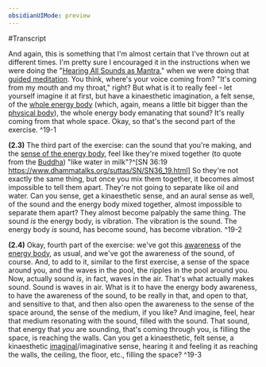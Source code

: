 ```yaml
---
obsidianUIMode: preview
---
```

#Transcript

And again, this is something that I'm almost certain that I've thrown out at different times. I'm pretty sure I encouraged it in the instructions when we were doing the "<a data-href="Hearing All Sounds as Mantra" href="https://publish.obsidian.md/rob-burbea/Hearing+All+Sounds+as+Mantra" class="internal-link" target="_blank" rel="noopener">Hearing All Sounds as Mantra</a>," when we were doing that <a data-href="Meditation" href="https://publish.obsidian.md/rob-burbea/Meditation" class="internal-link" target="_blank" rel="noopener">guided meditation</a>. You think, where's your voice coming from? "It's coming from my mouth and my throat," right? But what is it to really feel - let yourself imagine it at first, but have a kinaesthetic imagination, a felt sense, of the <a data-href="Energy Body" href="https://publish.obsidian.md/rob-burbea/Energy+Body" class="internal-link" target="_blank" rel="noopener">whole energy body</a> (which, again, means a little bit bigger than the <a data-href="Embodiment" href="https://publish.obsidian.md/rob-burbea/Embodiment" class="internal-link" target="_blank" rel="noopener">physical body</a>), the whole energy body emanating that sound? It's really coming from that whole space. Okay, so that's the second part of the exercise. ^19-1

**(2.3)** The third part of the exercise: can the sound that you're making, and the <a data-href="Energy Body" href="https://publish.obsidian.md/rob-burbea/Energy+Body" class="internal-link" target="_blank" rel="noopener">sense of the energy body</a>, feel like they're mixed together (to quote from the <a data-href="Buddha" href="https://publish.obsidian.md/rob-burbea/Buddha" class="internal-link" target="_blank" rel="noopener">Buddha</a>) "like water in milk"?^[SN 36:19 https://www.dhammatalks.org/suttas/SN/SN36_19.html] So they're not exactly the same thing, but once you mix them together, it becomes almost impossible to tell them apart. They're not going to separate like oil and water. Can you sense, get a kinaesthetic sense, and an aural sense as well, of the sound and the energy body mixed together, almost impossible to separate them apart? They almost become palpably the same thing. The sound _is_ the energy body, is vibration. The vibration is the sound. The energy body _is_ sound, has become sound, has become vibration. ^19-2

**(2.4)** Okay, fourth part of the exercise: we've got this <a data-href="awareness" href="https://publish.obsidian.md/rob-burbea/awareness" class="internal-link" target="_blank" rel="noopener">awareness</a> of the <a data-href="energy body" href="https://publish.obsidian.md/rob-burbea/energy+body" class="internal-link" target="_blank" rel="noopener">energy body</a>, as usual, and we've got the awareness of the sound, of course. And, to add to it, similar to the first exercise, a sense of the space around you, and the waves in the pool, the ripples in the pool around you. Now, actually sound _is_, in fact, waves in the air. That's what actually makes sound. Sound is waves in air. What is it to have the energy body awareness, to have the awareness of the sound, to be really in that, and open to that, and sensitive to that, and then also open the awareness to the sense of the space around, the sense of the medium, if you like? And imagine, feel, hear that medium resonating with the sound, filled with the sound. That sound, that energy that _you_ are sounding, that's coming through you, is filling the space, is reaching the walls. Can you get a kinaesthetic, felt sense, a kinaesthetic <a data-href="imaginal" href="https://publish.obsidian.md/rob-burbea/imaginal" class="internal-link" target="_blank" rel="noopener">imaginal</a>/imaginative sense, hearing it and feeling it as reaching the walls, the ceiling, the floor, etc., filling the space? ^19-3